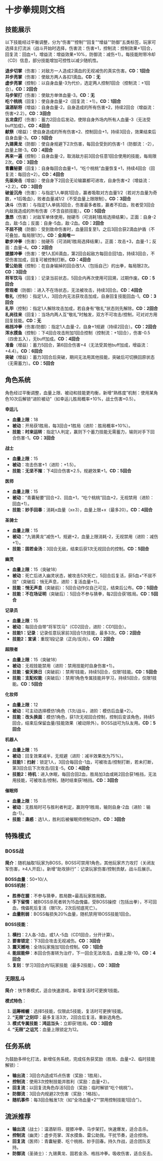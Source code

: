 # 十步拳规则文档

## 技能展示

以下技能经过平衡调整，分为“伤害”“控制”“回复”“增益”“防御”五类标签，玩家可选择主打流派（战斗开始时选择，伤害流：伤害+1，控制流：控制效果+1回合，回复流：回血+1，增益流：增益效果+10%，防御流：减伤+1）。每技能附带冷却（CD）信息，部分技能增加可控性以减少随机性。

**退步切掌**（伤害）：对敌方一人造成2滴血的无视减伤的真实伤害。**CD：1回合**  
**并步亮掌**（伤害）：使敌方两人各扣1滴血。**CD：无**  
**虚步亮掌**（控制）：以自身血量-3为代价，选定两人控制1回合（控制流：+1回合）。**CD：2回合**  
**马步架打**（伤害）：使敌方单体血量-3。**CD：无**  
**吃个桃桃**（回复）：使自身血量+2（回复流：+1）。**CD：1回合**  
**温酒斩将**（增益）：自身血量-2，自身造成的所有伤害+2，持续2回合（增益流：伤害+2.2）。**CD：3回合**  
**五龙盘打**（伤害）：蓄力2回合后发动，使除自身外场内所有人血量-3（无法受buff加成）。**CD：4回合**  
**献祭**（增益）：使自身造成的所有伤害×2、控制回合+1，持续3回合，效果结束后自身血量-3。**CD：5回合**  
**九锡黄龙**（防御）：使自身规避下2次伤害，每回合受到的伤害-1（防御流：-2），血量上限-3。**CD：4回合**  
**再来一遍**（控制）：自身血量-2，取消敌方前3回合任意1回合使用的技能，每局限2次。**CD：3回合**  
**青囊秘要**（回复）：自身每回合血量+1，“吃个桃桃”血量恢复+1，持续4回合（回复流：每回合+2）。**CD：4回合**  
**先驱突击**（增益）：使自身下2回合无论输赢都可进攻，自身伤害+2（增益流：+2.2）。**CD：3回合**  
**破釜沉舟**（伤害）：与指定1人单挑1回合，赢者吸取对方血量1/2（若对方血量为奇数，+1后吸血），败者血量减1/2（不受血量上限限制）。**CD：3回合**  
**决斗**（伤害）：与指定1人单挑3回合，伤害最多者胜，赢者不扣血，败者受3回合内敌我造成的所有伤害（不含自损技能）。**CD：5回合**  
**激昂**（伤害）：对敌军单体使用，抛硬币（可消耗1胜局选择结果）。正面：自身-2血，敌-5血；反面：自身-5血，敌-2血。**CD：2回合**  
**不屈不挠**（防御）：受到致命伤害时，血量回复至1，之后3回合获2滴血护盾（不可叠加，每局限1次）。**CD：全局唯一**  
**歇步冲拳**（伤害）：抛硬币（可消耗1胜局选择结果）。正面：攻击+3，血量-1；反面：血量-4。**CD：2回合**  
**提膝冲拳**（伤害）：使1人扣6滴血，第2回合起敌方每回合回1血，持续3回合，不受伤害加成，回复可被控制打断。**CD：4回合**  
**雷公助我**（控制）：在自身输掉的回合改1人（包括自己）的出拳，每局限2次。**CD：3回合**  
**将军饮马**（回复）：记录当前状态，5回合内再次使用可回溯，过期作废。**CD：5回合**  
**旁观者**（防御）：进入不在场状态，无法被攻击，持续3回合。**CD：4回合**  
**敬礼**（控制）：指定1人，3回合内无法获攻击加成，自身回复技能回血-1。**CD：3回合**  
**礼毕**（控制）：指定1人解除攻击加成，若自身有“敬礼”状态则先解除。**CD：2回合**  
**礼尚往来**（回复）：当场内两人互“敬礼”时触发，双方不可攻击/控制，可对对方用回复技能。**CD：无**  
**格挡冲拳**（伤害/防御）：指定1人血量-2，自身+1规避（持续2回合）。**CD：2回合**  
**浑水摸鱼**（控制）：下4回合攻击附加1回合控制（控制流：+1回合），伤害-0.5（四舍五入），无buff加成。**CD：4回合**  
**准备**（增益）：蓄力5回合，第6回合伤害+4（无法受其他buff加成，增益流：+4.4）。**CD：6回合**  
**突破**（增益）：蓄力3回合后突破，期间无法用其他技能，突破后可切换回原状态（无需蓄力）。**CD：5回合**

## 角色系统

角色经过平衡调整，血量上限、被动和技能更均衡，新增“熟练度”机制：使用某角色10次后解锁“进阶被动”（如幸运儿胜局概率+10%，战士伤害+0.5）。

**幸运儿**  
- **血量上限**：18  
- **被动**：开局获1胜局，每3回合+1胜局（进阶：胜局概率+10%）。  
- **技能：时来运转**：指定1人判定，赢则下个蓄力技能无需蓄力，输则对手下回合伤害-1。**CD：3回合**

**战士**  
- **血量上限**：15  
- **被动**：攻击伤害+1（进阶：+1.5）。  
- **技能：无坚不摧**：下4回合伤害×2.5，规避效果+1。**CD：5回合**

**医师**  
- **血量上限**：15  
- **被动**：“青囊秘要”回合+2、回血+1，“吃个桃桃”回血+2，无视禁用（进阶：回血+1）。  
- **技能：妙手回春**：消耗x血量（x≥3），血量上限+x（最多20）。**CD：4回合**

**圣骑士**  
- **血量上限**：15  
- **被动**：“九锡黄龙”减伤+1，规避+2，血量上限消耗-2，无视禁用（进阶：减伤+1）。  
- **技能：固若金汤**：3回合无敌，结束后获1次无视回合的控制。**CD：5回合**

**幽灵**  
- **血量上限**：15（突破18）  
- **被动**：死亡后进入幽灵状态，被攻击5次死亡，5回合后复活，获5血+“不屈不挠”（突破后：悄无声息，进阶：复活血量+1）。  
- **技能：悄无声息**（突破前）：5回合动作仅自己可见，结束后公布。**CD：5回合**  
- **技能：不在场证明**（突破后）：5回合不参与猜拳，每2回合获1胜局。**CD：5回合**

**记录员**  
- **血量上限**：15  
- **被动**：每回合自带“将军饮马”（CD2回合，进阶：CD1回合）。  
- **技能1：记录**：记录任意玩家前3回合1次技能，最多3次。**CD：2回合**  
- **技能2：宣读**：重现1段记录（正向/反向）。**CD：2回合**

**超限者**  
- **血量上限**：15（突破18）  
- **被动**：无视技能禁用（进阶：禁用技能时自身伤害+1）。  
- **技能：偷天换日**（突破前）：禁用1技能，持续5回合，仅限1技能。**CD：5回合**  
- **技能：支配权能**（突破后）：禁用1角色专属技能并学习，持续5回合，仅限1技能。**CD：5回合**

**化妆师**  
- **血量上限**：12  
- **被动**：可主动选择模仿1角色（1次/战斗，进阶：模仿后血量+2）。  
- **技能：改头换面**：模仿1角色，获1次无视回合控制，控制后变该角色，持续5回合，结束后保留血量/技能效果（被动除外）。BOSS战可为队友用。**CD：5回合**

**机器人**  
- **血量上限**：15  
- **被动**：回复效果减半，无规避（进阶：减半效果改为75%）。  
- **技能1：扫射**：锁定1人，3回合每回合-1血，可被攻击/控制打断，若未打断，第3回合后下次攻击/回复-5。**CD：4回合**  
- **技能2：待机**：进入休眠，每回合回2血，胜局加3血或耗2回合获1格挡，无法用技能，可被攻击/控制，随时结束获1格挡。**CD：3回合**

**催眠师**  
- **血量上限**：15  
- **被动**：无胜局时可与胜利者判定，赢则夺1胜局，输则自身-2血（进阶：输血-1）。  
- **技能：蛊惑**：选1人，胜利后被催眠师控制动作。**CD：3回合**

## 特殊模式

### **BOSS战**

**简介**：随机抽取1玩家为BOSS，BOSS可禁用1角色，其他玩家齐力攻打（关闭友军伤害，≥4人开启）。新增“助攻排行”：记录玩家伤害/控制贡献，战斗后展示。

**BOSS血量**：50+10/人  
**BOSS机制**：  
- **胜券在握**：不参与猜拳，胜局数=最高玩家胜局数。  
- **手下留情**：被BOSS杀死者转为15血傀儡，受BOSS操控（包括出拳），不可回血，傀儡死后复活（限1次，2次后彻底死亡）。  
- **血量削弱**：BOSS每损失20%血量，随机禁用1BOSS技能1回合。

**BOSS技能**：  
1. **横扫**：2人各-3血，或1人-5血（CD1回合，分开计算）。  
2. **要害锁定**：下3回合攻击无视减伤。**CD：3回合**  
3. **震天撼地**：全场玩家施加1回合控制。**CD：1回合**  
4. **能屈能伸**：本回合伤害转为治疗，下一回合无法攻击，血量上限-10。**CD：4回合**  
5. **复刻**：学习3回合内1玩家技能（最多2技能）。**CD：3回合**

### **无限乱斗**

**简介**：快节奏模式，适合快速游戏，新增复活时可更换1技能。

**模式特色**：  
1. **运筹帷幄**：选择5技能，仅限此5技能，复活时可更换1技能。  
2. **“无限”之刻印**：最多复活3次，2回合后复活，重新选角色。  
3. **模式专属技能：鸿运当头**：立即获1胜局。**CD：3回合**  
4. **“无限”之诅咒**：血量上限锁定为12。

## 任务系统

为鼓励多样化打法，新增任务系统，完成任务获奖励（胜局、血量+2、临时技能解锁）：  
- **输出流**：3回合内造成15点伤害（奖励：1胜局）。  
- **控制流**：使用3次控制技能并胜利（奖励：血量+2）。  
- **回复流**：以回复流角色存活5回合（奖励：临时解锁“吃个桃桃”）。  
- **防御流**：3回合内规避2次伤害（奖励：1格挡）。  
- **随机事件**：每3回合触发1次（如“全场血量+2”“禁用控制技能1回合”）。

## 流派推荐

- **输出流**（战士）：温酒斩将、提膝冲拳、马步架打。快速爆发，适合击杀。  
- **控制流**（幽灵）：虚步亮掌、浑水摸鱼、雷公助我。干扰节奏，适合控场。  
- **回复流**（医师）：青囊秘要、吃个桃桃、妙手回春。持久作战，适合团队支持。  
- **防御流**（圣骑士）：九锡黄龙、固若金汤、格挡冲拳。吸收伤害，适合反击。
